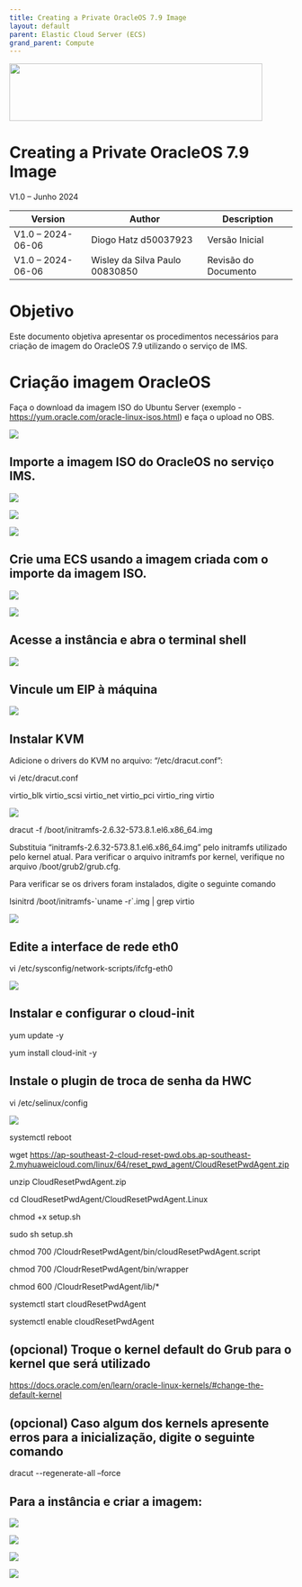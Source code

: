 ```yaml
---
title: Creating a Private OracleOS 7.9 Image
layout: default
parent: Elastic Cloud Server (ECS)
grand_parent: Compute
---
```

<img width="450px" height="102px" src="https://console-static.huaweicloud.com/static/authui/20210202115135/public/custom/images/logo-en.svg">

# Creating a Private OracleOS 7.9 Image

V1.0 – Junho 2024

| **Version**       | **Author**                     | **Description**      |
| ----------------- | ------------------------------ | -------------------- |
| V1.0 – 2024-06-06 | Diogo Hatz d50037923           | Versão Inicial       |
| V1.0 – 2024-06-06 | Wisley da Silva Paulo 00830850 | Revisão do Documento |

# Objetivo

Este documento objetiva apresentar os procedimentos necessários para
criação de imagem do OracleOS 7.9 utilizando o serviço de IMS.

# Criação imagem OracleOS
    
Faça o download da imagem ISO do Ubuntu Server (exemplo - <https://yum.oracle.com/oracle-linux-isos.html>) e faça o upload no OBS.

![](/huaweicloud-knowledge-base/assets/images/ECS-Private-OracleOS-7.9-Image/media/image3.png)

## Importe a imagem ISO do OracleOS no serviço IMS.

![](/huaweicloud-knowledge-base/assets/images/ECS-Private-OracleOS-7.9-Image/media/image4.png)

![](/huaweicloud-knowledge-base/assets/images/ECS-Private-OracleOS-7.9-Image/media/image5.png)

![](/huaweicloud-knowledge-base/assets/images/ECS-Private-OracleOS-7.9-Image/media/image6.png)

## Crie uma ECS usando a imagem criada com o importe da imagem ISO. 

![](/huaweicloud-knowledge-base/assets/images/ECS-Private-OracleOS-7.9-Image/media/image7.png)

![](/huaweicloud-knowledge-base/assets/images/ECS-Private-OracleOS-7.9-Image/media/image8.png)

## Acesse a instância e abra o terminal shell

![](/huaweicloud-knowledge-base/assets/images/ECS-Private-OracleOS-7.9-Image/media/image9.png)

## Vincule um EIP à máquina

![](/huaweicloud-knowledge-base/assets/images/ECS-Private-OracleOS-7.9-Image/media/image10.png)

## Instalar KVM

Adicione o drivers do KVM no arquivo: “/etc/dracut.conf”:

vi /etc/dracut.conf

virtio\_blk virtio\_scsi virtio\_net virtio\_pci virtio\_ring virtio

![](/huaweicloud-knowledge-base/assets/images/ECS-Private-OracleOS-7.9-Image/media/image11.png)

dracut -f /boot/initramfs-2.6.32-573.8.1.el6.x86\_64.img

Substituia “initramfs-2.6.32-573.8.1.el6.x86\_64.img” pelo initramfs
utilizado pelo kernel atual. Para verificar o arquivo initramfs por
kernel, verifique no arquivo /boot/grub2/grub.cfg.

Para verificar se os drivers foram instalados, digite o seguinte comando

lsinitrd /boot/initramfs-\`uname -r\`.img | grep virtio

![](/huaweicloud-knowledge-base/assets/images/ECS-Private-OracleOS-7.9-Image/media/image12.png)

## Edite a interface de rede eth0

vi /etc/sysconfig/network-scripts/ifcfg-eth0

![](/huaweicloud-knowledge-base/assets/images/ECS-Private-OracleOS-7.9-Image/media/image13.png)

## Instalar e configurar o cloud-init

yum update -y

yum install cloud-init -y

## Instale o plugin de troca de senha da HWC

vi /etc/selinux/config

![](/huaweicloud-knowledge-base/assets/images/ECS-Private-OracleOS-7.9-Image/media/image14.png)

systemctl reboot

wget
<https://ap-southeast-2-cloud-reset-pwd.obs.ap-southeast-2.myhuaweicloud.com/linux/64/reset_pwd_agent/CloudResetPwdAgent.zip>

unzip CloudResetPwdAgent.zip

cd CloudResetPwdAgent/CloudResetPwdAgent.Linux

chmod +x setup.sh

sudo sh setup.sh

chmod 700 /CloudrResetPwdAgent/bin/cloudResetPwdAgent.script

chmod 700 /CloudrResetPwdAgent/bin/wrapper

chmod 600 /CloudrResetPwdAgent/lib/\*

systemctl start cloudResetPwdAgent

systemctl enable cloudResetPwdAgent

## (opcional) Troque o kernel default do Grub para o kernel que será utilizado

<https://docs.oracle.com/en/learn/oracle-linux-kernels/#change-the-default-kernel>

## (opcional) Caso algum dos kernels apresente erros para a inicialização, digite o seguinte comando

dracut --regenerate-all –force

## Para a instância e criar a imagem:

![](/huaweicloud-knowledge-base/assets/images/ECS-Private-OracleOS-7.9-Image/media/image15.png)

![](/huaweicloud-knowledge-base/assets/images/ECS-Private-OracleOS-7.9-Image/media/image16.png)

![](/huaweicloud-knowledge-base/assets/images/ECS-Private-OracleOS-7.9-Image/media/image17.png)

![](/huaweicloud-knowledge-base/assets/images/ECS-Private-OracleOS-7.9-Image/media/image18.png)
